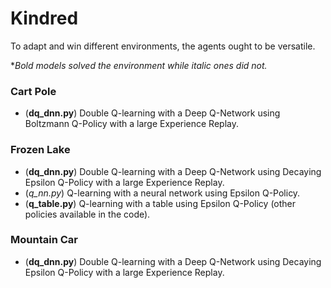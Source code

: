# Kindred
To adapt and win different environments, the agents ought to be versatile.


**Bold models solved the environment while italic ones did not.*
### Cart Pole
- (**dq_dnn.py**) Double Q-learning with a Deep Q-Network using Boltzmann Q-Policy with a large Experience Replay.

### Frozen Lake
- (**dq_dnn.py**) Double Q-learning with a Deep Q-Network using Decaying Epsilon Q-Policy with a large Experience Replay.
- (*q_nn.py*) Q-learning with a neural network using Epsilon Q-Policy.
- (**q_table.py**) Q-learning with a table using Epsilon Q-Policy (other policies available in the code).

### Mountain Car
- (**dq_dnn.py**) Double Q-learning with a Deep Q-Network using Decaying Epsilon Q-Policy with a large Experience Replay.